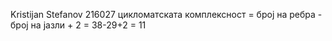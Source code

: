 Kristijan Stefanov 216027
цикломатската комплексност = број на ребра - број на јазли + 2 = 38-29+2 = 11
